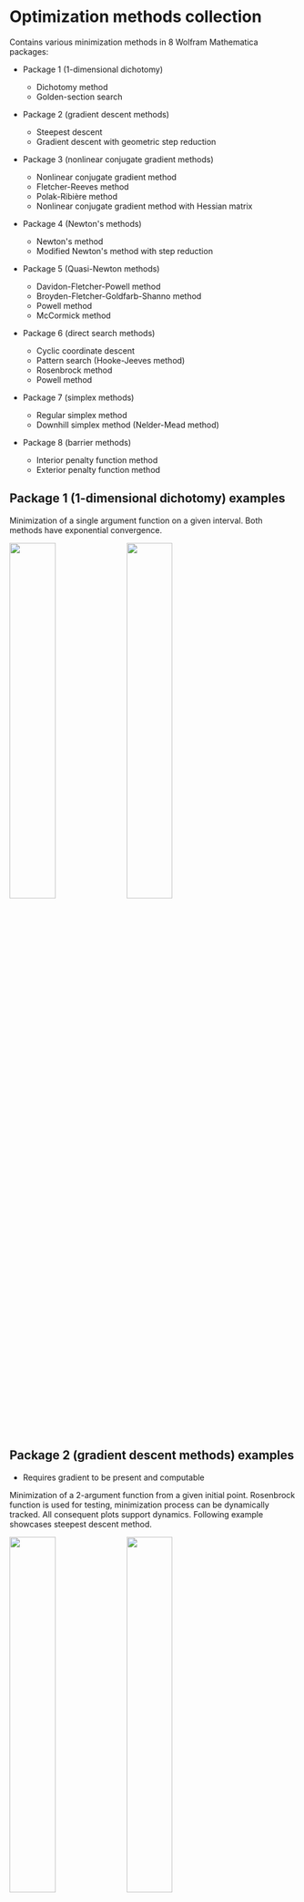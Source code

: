 # Optimization methods collection

Contains various minimization methods in 8 Wolfram Mathematica packages:

* Package 1 (1-dimensional dichotomy)
  * Dichotomy method
  * Golden-section search

* Package 2 (gradient descent methods)
  * Steepest descent
  * Gradient descent with geometric step reduction

* Package 3 (nonlinear conjugate gradient methods)
  * Nonlinear conjugate gradient method
  * Fletcher-Reeves method
  * Polak-Ribière method
  * Nonlinear conjugate gradient method with Hessian matrix

* Package 4 (Newton's methods)
  * Newton's method
  * Modified Newton's method with step reduction

* Package 5 (Quasi-Newton methods)
  * Davidon-Fletcher-Powell method
  * Broyden-Fletcher-Goldfarb-Shanno method
  * Powell method
  * McCormick method

* Package 6 (direct search methods)
  * Cyclic coordinate descent
  * Pattern search (Hooke-Jeeves method)
  * Rosenbrock method
  * Powell method

* Package 7 (simplex methods)
  * Regular simplex method
  * Downhill simplex method (Nelder-Mead method)

* Package 8 (barrier methods)
  * Interior penalty function method
  * Exterior penalty function method

## Package 1 (1-dimensional dichotomy) examples

Minimization of a single argument function on a given interval. Both methods have exponential convergence.

<img src="images/package1_functionPlot.png" width=40% height=40%>

<img src="images/package1_dichotomy.png" width=40% height=40%>

## Package 2 (gradient descent methods) examples

* Requires gradient to be present and computable

Minimization of a 2-argument function from a given initial point. Rosenbrock function is used for testing, minimization process can be dynamically tracked. All consequent plots support dynamics. Following example showcases steepest descent method.

<img src="images/package2_functionPlot.png" width=40% height=40%>

<img src="images/package2_residual.png" width=40% height=40%>

<img src="images/package2_contours.png" width=40% height=40%>

## Package 3 (nonlinear conjugate gradient methods) examples

* Requires gradient to be present and computable
* Conjugate gradient methods can follow narrow (ill-conditioned) valleys, where the steepest descent method slows down and follows a criss-cross pattern

Minimization of a 2-argument function from a given initial point. Rosenbrock function is used for testing, minimization process can be dynamically tracked. Following example showcases nonlinear conjugate gradient method with Hessian matrix.

<img src="images/package3_functionPlot.png" width=40% height=40%>

<img src="images/package3_residual.png" width=40% height=40%>

<img src="images/package3_contours.png" width=40% height=40%>


## Package 4 (Newton's methods) examples

* Requires Hessian to be present and computable
* Newton's method can minimize any polynomial of Nth order in N-1 steps

Minimization of a 2-argument function from a given initial point. Rosenbrock function is used for testing, minimization process can be dynamically tracked. Following example showcases modified Newton's method with step reduction.

<img src="images/package4_functionPlot.png" width=40% height=40%>

<img src="images/package4_residual.png" width=40% height=40%>

<img src="images/package4_contours.png" width=40% height=40%>

## Package 5 (Quasi-Newton methods) examples

* Quasi-Newton methods (except McCormick) keep most properties of a regular Newton's method without requiring Hessian computation

Minimization of a 2-argument function from a given initial point. Rosenbrock function is used for testing, minimization process can be dynamically tracked. Following example showcases Powell method. 

<img src="images/package5_functionPlot.png" width=40% height=40%>

<img src="images/package5_residual.png" width=40% height=40%>

<img src="images/package5_contours.png" width=40% height=40%>

## Package 6 (direct search methods) examples

* Direct search methods do not require a gradient, thus can be used with non-continuous and non-differentiable functions

Minimization of a 2-argument function from a given initial point. Rosenbrock function is used for testing, minimization process can be dynamically tracked. Following example showcases cyclic coordinate descent.

<img src="images/package6_functionPlot.png" width=40% height=40%>

<img src="images/package6_residual.png" width=40% height=40%>

<img src="images/package6_contours.png" width=40% height=40%>

## Package 7 (simplex methods) examples

* Simplex methods do not require a gradient, thus can be used with non-continuous and non-differentiable functions

Minimization of a 2-argument function from a given initial point. Rosenbrock function is used for testing, minimization process can be dynamically tracked. Following example showcases Nelder-Mead method.

<img src="images/package7_functionPlot.png" width=40% height=40%>

<img src="images/package7_residual.png" width=40% height=40%>

<img src="images/package7_contours.png" width=40% height=40%>

## Package 8 (barrier methods) examples

* Barrier methods use penalty functions to restrict minimization to a given region g(x, y) < 0
* Through generally reliable, a large enough step can overshoot the barrier, which leads to a longer convergence

Minimization of a 2-argument function from a given initial point restricted to a region. Rosenbrock function is used for testing. Following example showcases exterior barrier method.

<img src="images/package8_functionPlot.png" width=40% height=40%>

<img src="images/package8_exterior_contours1.png" width=40% height=40%>

<img src="images/package8_exterior_contours2.png" width=40% height=40%>

<img src="images/package8_exterior_penaltyPlot.png" width=40% height=40%>

The same problem with interior barriers:

<img src="images/package8_interior_contours1.png" width=40% height=40%>

<img src="images/package8_interior_contours2.png" width=40% height=40%>

<img src="images/package8_interior_penaltyPlot.png" width=40% height=40%>

## Usage

Config parameters at the top of each package to select function, method, precision, starting point, boundary and etc. Minimization can be tracked real-time and most consequent plots support dynamics.

## Requirements

To launch Mathematica packages one may need a valid Wolfram Mathematica license.

Wolfram Engine can also be used for free to run packages without the Mathematica GUI.

As an alternative packages can be converted to Jypiter notebooks and executed with Wolfram Lang. 

## Version History

* 01.02
  * README fixes

* 01.01
  * Translated package 8, converted notebook to Mathematica package
  * Final touches to docs and comments

* 00.06
  * Translated package 7, converted notebook to Mathematica package

* 00.05
  * Translated package 6, converted notebook to Mathematica package
  * Improved method descriptions

* 00.04
  * Translated package 5, converted notebook to Mathematica package

* 00.03
  * Translated package 4, converted notebook to Mathematica package

* 00.02
  * Translated package 3, converted notebook to Mathematica package

* 00.01
  * Translated package 1, altered some plotting methods, converted notebook to Mathematica package
  * Translated package 2, altered some plotting methods, converted notebook to Mathematica package

## License

This project is licensed under the MIT License - see the LICENSE.md file for details

